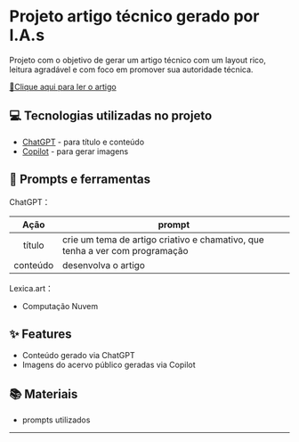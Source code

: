 # Projeto artigo técnico gerado por I.A.s

Projeto com o objetivo de gerar um artigo técnico com um layout rico, leitura agradável e com foco em promover sua autoridade técnica.

<a href="https://web.dio.me/articles/seguranca-na-nuvem-mitos-desafios-e-melhores-praticas?back=%2Farticles&open-modal=true&page=1&order=oldest" title="View PDF now"> 📕Clique aqui para ler o artigo</a>

## 💻 Tecnologias utilizadas no projeto

- [ChatGPT](https://chat.openai.com/) - para título e conteúdo
- [Copilot](https://lexica.art/) - para gerar imagens

## 📄 Prompts e ferramentas


ChatGPT：

|   Ação   | prompt                                                                                                                                                                                                                                                                         |
| :------: | ------------------------------------------------------------------------------------------------------------------------------------------------------------------------------------------------------------------------------------------------------------------------------ |
|  título  | crie um tema de artigo criativo e chamativo, que tenha a ver com programação                                                                                                                                                                                                    |
| conteúdo | desenvolva o artigo |


Lexica.art：

- Computação Nuvem

## ✨ Features

- Conteúdo gerado via ChatGPT
- Imagens do acervo público geradas via Copilot

## 📚 Materiais

- prompts utilizados

---
